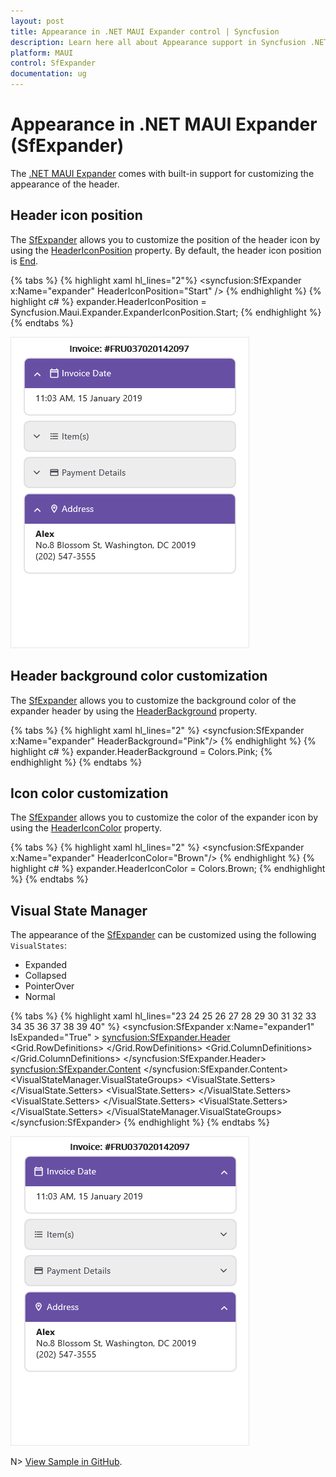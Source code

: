 ```yaml
---
layout: post
title: Appearance in .NET MAUI Expander control | Syncfusion
description: Learn here all about Appearance support in Syncfusion .NET MAUI Expander (SfExpander) control and more.
platform: MAUI
control: SfExpander
documentation: ug
---
```


# Appearance in .NET MAUI Expander (SfExpander)

The [.NET MAUI Expander](https://www.syncfusion.com/maui-controls/maui-expander) comes with built-in support for customizing the appearance of the header.

## Header icon position 

The [SfExpander](https://help.syncfusion.com/cr/maui/Syncfusion.Maui.Expander.SfExpander.html) allows you to customize the position of the header icon by using the [HeaderIconPosition](https://help.syncfusion.com/cr/maui/Syncfusion.Maui.Expander.SfExpander.html#Syncfusion_Maui_Expander_SfExpander_HeaderIconPosition) property. By default, the header icon position is [End](https://help.syncfusion.com/cr/maui/Syncfusion.Maui.Expander.ExpanderIconPosition.html#Syncfusion_Maui_Expander_ExpanderIconPosition_End). 

{% tabs %}
{% highlight xaml hl_lines="2"%}
    <syncfusion:SfExpander x:Name="expander" 
                           HeaderIconPosition="Start" />
{% endhighlight %}
{% highlight c# %}
    expander.HeaderIconPosition = Syncfusion.Maui.Expander.ExpanderIconPosition.Start;
{% endhighlight %}
{% endtabs %}

![.NET MAUI Expander with HeaderIconPosition Start](Images/appearance/maui-expander-with-headericonposition.png)

## Header background color customization

The [SfExpander](https://help.syncfusion.com/cr/maui/Syncfusion.Maui.Expander.SfExpander.html) allows you to customize the background color of the expander header by using the [HeaderBackground](https://help.syncfusion.com/cr/maui/Syncfusion.Maui.Expander.SfExpander.html#Syncfusion_Maui_Expander_SfExpander_HeaderBackground) property.

{% tabs %}
{% highlight xaml hl_lines="2" %}
    <syncfusion:SfExpander x:Name="expander" 
                           HeaderBackground="Pink"/>
{% endhighlight %}
{% highlight c# %}
    expander.HeaderBackground = Colors.Pink;
{% endhighlight %}
{% endtabs %}

## Icon color customization

The [SfExpander](https://help.syncfusion.com/cr/maui/Syncfusion.Maui.Expander.SfExpander.html) allows you to customize the color of the expander icon by using the [HeaderIconColor](https://help.syncfusion.com/cr/maui/Syncfusion.Maui.Expander.SfExpander.html#Syncfusion_Maui_Expander_SfExpander_HeaderIconColor) property.

{% tabs %}
{% highlight xaml hl_lines="2" %}
    <syncfusion:SfExpander x:Name="expander"
                           HeaderIconColor="Brown"/>
{% endhighlight %}
{% highlight c# %}
    expander.HeaderIconColor = Colors.Brown;
{% endhighlight %}
{% endtabs %}

## Visual State Manager

The appearance of the [SfExpander](https://help.syncfusion.com/cr/maui/Syncfusion.Maui.Expander.SfExpander.html) can be customized using the following `VisualStates`:

* Expanded
* Collapsed
* PointerOver
* Normal

{% tabs %}
{% highlight xaml hl_lines="23 24 25 26 27 28 29 30 31 32 33 34 35 36 37 38 39 40" %}
<syncfusion:SfExpander x:Name="expander1" IsExpanded="True" >
    <syncfusion:SfExpander.Header>
        <Grid >
            <Grid.RowDefinitions>
                <RowDefinition Height="48"/>
            </Grid.RowDefinitions>
            <Grid.ColumnDefinitions>
                <ColumnDefinition Width="35"/>
                <ColumnDefinition Width="*"/>
            </Grid.ColumnDefinitions>
            <Label Text="&#xe703;" FontSize="16" Margin="14,2,2,2"
                                    TextColor="{Binding Path=HeaderIconColor,Source={x:Reference expander1}}"
                                    FontFamily='{OnPlatform Android=AccordionFontIcons.ttf#,WinUI=AccordionFontIcons.ttf#AccordionFontIcons,MacCatalyst=AccordionFontIcons,iOS=AccordionFontIcons}'
                                    VerticalOptions="Center" VerticalTextAlignment="Center"/>
            <Label CharacterSpacing="0.25" TextColor="{Binding Path=HeaderIconColor,Source={x:Reference expander1}}" FontFamily="Roboto-Regular"  Text="Invoice Date" FontSize="14" Grid.Column="1" VerticalOptions="CenterAndExpand"/>
            </Grid>
    </syncfusion:SfExpander.Header>
    <syncfusion:SfExpander.Content>
        <Grid Padding="18,8,0,18" >
            <Label CharacterSpacing="0.25" FontFamily="Roboto-Regular"  Text="11:03 AM, 15 January 2019" FontSize="14" VerticalOptions="CenterAndExpand"/>
        </Grid>
    </syncfusion:SfExpander.Content>
    <VisualStateManager.VisualStateGroups>
        <VisualStateGroupList>
            <VisualStateGroup>
                <VisualState Name="Expanded">
                    <VisualState.Setters>
                            <Setter Property="HeaderBackground" Value="#6750A4"/>
                            <Setter Property="HeaderIconColor" Value="#FFFFFF"/>
                        </VisualState.Setters>
                </VisualState>
                <VisualState Name="Collapsed">
                    <VisualState.Setters>
                            <Setter Property="HeaderBackground" Value="#141C1B1F"/>
                            <Setter Property="HeaderIconColor" Value="#49454F"/>
                        </VisualState.Setters>
                </VisualState>
				<VisualState Name="PointerOver">
                    <VisualState.Setters>
                            <Setter Property="HeaderBackground" Value="#ded6d5"/>
                            <Setter Property="HeaderIconColor" Value="#524f4f"/>
                        </VisualState.Setters>
                </VisualState>
				<VisualState Name="Normal">
                    <VisualState.Setters>
                            <Setter Property="HeaderBackground" Value="#faf8f7"/>
                            <Setter Property="HeaderIconColor" Value="#000000"/>
                        </VisualState.Setters>
                </VisualState>
            </VisualStateGroup>
        </VisualStateGroupList>
    </VisualStateManager.VisualStateGroups>
</syncfusion:SfExpander>
{% endhighlight %}
{% endtabs %}

![Expanded and collapsed visual states in .NET MAUI Expander](Images/appearance/maui-expander-with-vsm.png)

N> [View Sample in GitHub](https://github.com/SyncfusionExamples/customize-the-appearance-using-visual-state-manager-in-.net-maui-expander).

